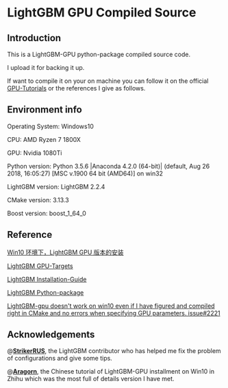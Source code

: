 # LightGBM GPU Compiled Source

## Introduction

This is a LightGBM-GPU python-package compiled source code.

I upload it for backing it up.

If want to compile it on your on machine you can follow it on the official [GPU-Tutorials](<https://lightgbm.readthedocs.io/en/latest/GPU-Tutorial.html>) or the references I give as follows.



## Environment info

Operating System: Windows10

CPU: AMD Ryzen 7 1800X

GPU: Nvidia 1080Ti

Python version: Python 3.5.6 |Anaconda 4.2.0 (64-bit)| (default, Aug 26 2018, 16:05:27) [MSC v.1900 64 bit (AMD64)] on win32

LightGBM version: LightGBM 2.2.4

CMake version: 3.13.3

Boost version: boost_1_64_0



## Reference

[Win10 环境下，LightGBM GPU 版本的安装](<https://zhuanlan.zhihu.com/p/55259112>)

[LightGBM GPU-Targets](<https://lightgbm.readthedocs.io/en/latest/GPU-Targets.html>)

[LightGBM Installation-Guide](<https://lightgbm.readthedocs.io/en/latest/Installation-Guide.html#id18>)

[LightGBM Python-package](<https://github.com/microsoft/LightGBM/tree/master/python-package#build-gpu-version>)

[LightGBM-gpu doesn't work on win10 even if I have figured and compiled right in CMake and no errors when specifying GPU parameters. issue#2221](<https://github.com/microsoft/LightGBM/issues/2221>)



## Acknowledgements 

@[**StrikerRUS**](<https://github.com/StrikerRUS>), the LightGBM contributor who has helped me fix the problem of configurations and give some tips.

@[**Aragorn**](https://www.zhihu.com/people/albert-52), the Chinese tutorial of LightGBM-GPU installment on Win10 in Zhihu which was the most full of details version I have met.

